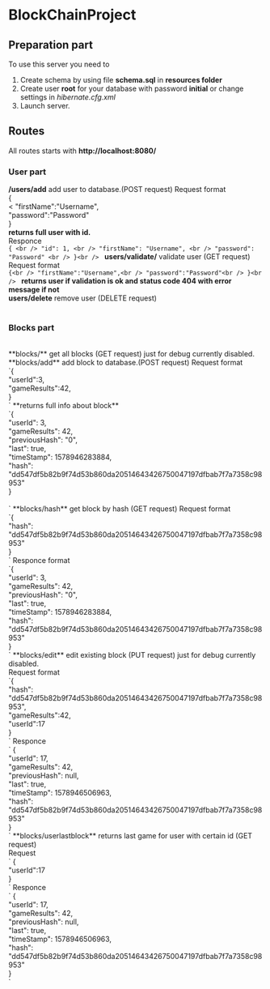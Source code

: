 # BlockChainProject

## Preparation part
To use this server you need to 
1. Create schema by using file **schema.sql** in **resources folder**
2. Create user **root** for your database with password **initial** or change settings in *hibernate.cfg.xml*
3. Launch server.
## Routes 
All routes starts with <b>http://localhost:8080/</b>
### User part <br />
 <b> /users/add</b> add user to database.(POST request) Request format  <br />
{ <br />
<	"firstName":"Username", <br />
	"password":"Password" <br />
} <br />
 **returns full user with id.**  <br />
Responce <br />
`{ <br />
    "id": 1, <br />
    "firstName": "Username", <br />
    "password": "Password" <br />
}<br />
`
**users/validate/** validate user (GET request) Request format<br />
`{<br />
	"firstName":"Username",<br />
	"password":"Password"<br />
}<br />
`
**returns user if validation is ok and status code 404 with error message if not** <br />
**users/delete** remove user (DELETE request)<br />
<br />
### Blocks part <br />
<br />
**blocks/** get all blocks (GET request) just for debug currently disabled.<br />
**blocks/add** add block to database.(POST request) Request format <br />
`{<br />
	"userId":3,<br />
	"gameResults":42,<br />
}<br />
`
**returns full info about block**<br />
`{<br />
    "userId": 3,<br />
    "gameResults": 42,<br />
    "previousHash": "0",<br />
    "last": true,<br />
    "timeStamp": 1578946283884,<br />
    "hash": "dd547df5b82b9f74d53b860da20514643426750047197dfbab7f7a7358c98953"<br />
}<br /><br />
`
**blocks/hash** get block by hash (GET request) Request format<br />
`{<br />
  "hash": "dd547df5b82b9f74d53b860da20514643426750047197dfbab7f7a7358c98953"<br />
}<br />
`
Responce format<br />
`{<br />
    "userId": 3,<br />
    "gameResults": 42,<br />
    "previousHash": "0",<br />
    "last": true,<br />
    "timeStamp": 1578946283884,<br />
    "hash": "dd547df5b82b9f74d53b860da20514643426750047197dfbab7f7a7358c98953"<br />
}<br />
`
**blocks/edit** edit existing block (PUT request) just for debug currently disabled.<br />
Request format <br />
`{<br />
  "hash": "dd547df5b82b9f74d53b860da20514643426750047197dfbab7f7a7358c98953",<br />
  "gameResults":42,<br />
  "userId":17<br />
}<br />
`
Responce<br />
`
{<br />
    "userId": 17,<br />
    "gameResults": 42,<br />
    "previousHash": null,<br />
    "last": true,<br />
    "timeStamp": 1578946506963,<br />
    "hash": "dd547df5b82b9f74d53b860da20514643426750047197dfbab7f7a7358c98953"<br />
}<br />
`
**blocks/userlastblock** returns last game for user with certain id (GET request)<br />
Request<br />
`
{<br />
  "userId":17<br />
}<br />
`
Responce<br />
`
{<br />
    "userId": 17,<br />
    "gameResults": 42,<br />
    "previousHash": null,<br />
    "last": true,<br />
    "timeStamp": 1578946506963,<br />
    "hash": "dd547df5b82b9f74d53b860da20514643426750047197dfbab7f7a7358c98953"<br />
}<br />
`
